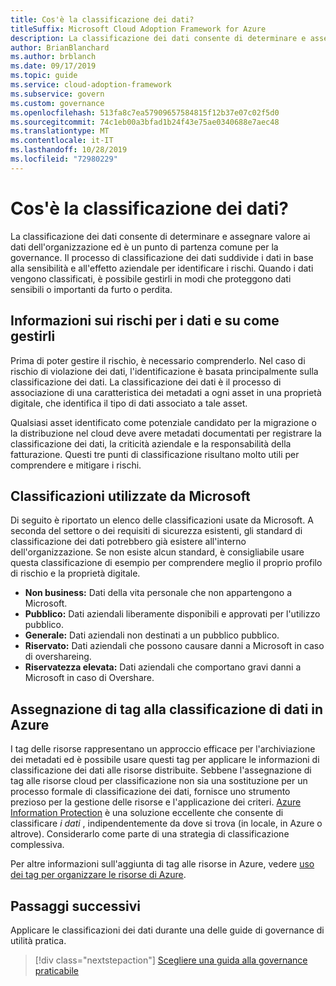 ```yaml
---
title: Cos'è la classificazione dei dati?
titleSuffix: Microsoft Cloud Adoption Framework for Azure
description: La classificazione dei dati consente di determinare e assegnare valore ai dati dell'organizzazione ed è un punto di partenza comune per la governance.
author: BrianBlanchard
ms.author: brblanch
ms.date: 09/17/2019
ms.topic: guide
ms.service: cloud-adoption-framework
ms.subservice: govern
ms.custom: governance
ms.openlocfilehash: 513fa8c7ea57909657584815f12b37e07c02f5d0
ms.sourcegitcommit: 74c1eb00a3bfad1b24f43e75ae0340688e7aec48
ms.translationtype: MT
ms.contentlocale: it-IT
ms.lasthandoff: 10/28/2019
ms.locfileid: "72980229"
---
```

<!-- markdownlint-disable MD026 -->

# <a name="what-is-data-classification"></a>Cos'è la classificazione dei dati?

La classificazione dei dati consente di determinare e assegnare valore ai dati dell'organizzazione ed è un punto di partenza comune per la governance. Il processo di classificazione dei dati suddivide i dati in base alla sensibilità e all'effetto aziendale per identificare i rischi. Quando i dati vengono classificati, è possibile gestirli in modi che proteggono dati sensibili o importanti da furto o perdita.

## <a name="understand-data-risks-then-manage-them"></a>Informazioni sui rischi per i dati e su come gestirli

Prima di poter gestire il rischio, è necessario comprenderlo. Nel caso di rischio di violazione dei dati, l'identificazione è basata principalmente sulla classificazione dei dati. La classificazione dei dati è il processo di associazione di una caratteristica dei metadati a ogni asset in una proprietà digitale, che identifica il tipo di dati associato a tale asset.

Qualsiasi asset identificato come potenziale candidato per la migrazione o la distribuzione nel cloud deve avere metadati documentati per registrare la classificazione dei dati, la criticità aziendale e la responsabilità della fatturazione. Questi tre punti di classificazione risultano molto utili per comprendere e mitigare i rischi.

## <a name="classifications-microsoft-uses"></a>Classificazioni utilizzate da Microsoft

Di seguito è riportato un elenco delle classificazioni usate da Microsoft. A seconda del settore o dei requisiti di sicurezza esistenti, gli standard di classificazione dei dati potrebbero già esistere all'interno dell'organizzazione. Se non esiste alcun standard, è consigliabile usare questa classificazione di esempio per comprendere meglio il proprio profilo di rischio e la proprietà digitale.

- **Non business:** Dati della vita personale che non appartengono a Microsoft.
- **Pubblico:** Dati aziendali liberamente disponibili e approvati per l'utilizzo pubblico.
- **Generale:** Dati aziendali non destinati a un pubblico pubblico.
- **Riservato:** Dati aziendali che possono causare danni a Microsoft in caso di overshareing.
- **Riservatezza elevata:** Dati aziendali che comportano gravi danni a Microsoft in caso di Overshare.

## <a name="tagging-data-classification-in-azure"></a>Assegnazione di tag alla classificazione di dati in Azure

I tag delle risorse rappresentano un approccio efficace per l'archiviazione dei metadati ed è possibile usare questi tag per applicare le informazioni di classificazione dei dati alle risorse distribuite. Sebbene l'assegnazione di tag alle risorse cloud per classificazione non sia una sostituzione per un processo formale di classificazione dei dati, fornisce uno strumento prezioso per la gestione delle risorse e l'applicazione dei criteri. [Azure Information Protection](https://docs.microsoft.com/azure/information-protection/what-is-information-protection) è una soluzione eccellente che consente di classificare _i dati_ , indipendentemente da dove si trova (in locale, in Azure o altrove). Considerarlo come parte di una strategia di classificazione complessiva.

Per altre informazioni sull'aggiunta di tag alle risorse in Azure, vedere [uso dei tag per organizzare le risorse di Azure](https://docs.microsoft.com/azure/azure-resource-manager/resource-group-using-tags).

## <a name="next-steps"></a>Passaggi successivi

Applicare le classificazioni dei dati durante una delle guide di governance di utilità pratica.

> [!div class="nextstepaction"]
> [Scegliere una guida alla governance praticabile](../guides/index.md)
